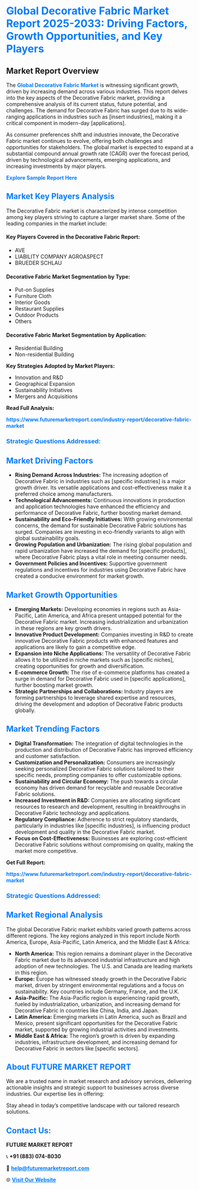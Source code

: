 <h1 style="color: #007BFF;">Global Decorative Fabric Market Report 2025-2033: Driving Factors, Growth Opportunities, and Key Players</h1>

<section id="overview">
<h2>Market Report Overview</h2>
<p>The <a href="https://www.futuremarketreport.com/industry-report/decorative-fabric-market" style="color: #007BFF; text-decoration: none;"><strong>Global Decorative Fabric Market</strong></a> is witnessing significant growth, driven by increasing demand across various industries. This report delves into the key aspects of the Decorative Fabric market, providing a comprehensive analysis of its current status, future potential, and challenges. The demand for Decorative Fabric has surged due to its wide-ranging applications in industries such as [insert industries], making it a critical component in modern-day [applications].</p>
<p>As consumer preferences shift and industries innovate, the Decorative Fabric market continues to evolve, offering both challenges and opportunities for stakeholders. The global market is expected to expand at a substantial compound annual growth rate (CAGR) over the forecast period, driven by technological advancements, emerging applications, and increasing investments by major players.</p>
</section>

<section id="overview">
<p><a href="https://www.futuremarketreport.com/request-sample/reportId=54521" style="color: #007BFF; text-decoration: none;"><strong>Explore Sample Report Here</strong></a></p>
</section>

<section id="key-players">
<h2 style="color: #007BFF;">Market Key Players Analysis</h2>
<p>The Decorative Fabric market is characterized by intense competition among key players striving to capture a larger market share. Some of the leading companies in the market include:</p>
<h4>Key Players Covered in the Decorative Fabric Report:</h4>
<ul><li>AVE</li><li>LIABILITY COMPANY AGROASPECT</li><li>BRUEDER SCHLAU</li></ul>
<h4>Decorative Fabric Market Segmentation by Type:</h4>
<ul><li>Put-on Supplies</li><li>Furniture Cloth</li><li>Interior Goods</li><li>Restaurant Supplies</li><li>Outdoor Products</li><li>Others</li></ul>

<h4>Decorative Fabric Market Segmentation by Application:</h4>
<ul><li>Residential Building</li><li>Non-residential Building</li></ul>
<p><strong>Key Strategies Adopted by Market Players:</strong></p>
<ul>
<li>Innovation and R&D</li>
<li>Geographical Expansion</li>
<li>Sustainability Initiatives</li>
<li>Mergers and Acquisitions</li>
</ul>
</section>

<section>
<p><strong>Read Full Analysis: </strong></p><a href="https://www.futuremarketreport.com/industry-report/decorative-fabric-market" style="color: #007BFF; text-decoration: none;"><strong>https://www.futuremarketreport.com/industry-report/decorative-fabric-market</strong></a>
<h3 style="color: #007BFF;">Strategic Questions Addressed:</h3>
</section>

<section id="driving-factors">
<h2 style="color: #007BFF;">Market Driving Factors</h2>
<ul>
<li><strong>Rising Demand Across Industries:</strong> The increasing adoption of Decorative Fabric in industries such as [specific industries] is a major growth driver. Its versatile applications and cost-effectiveness make it a preferred choice among manufacturers.</li>
<li><strong>Technological Advancements:</strong> Continuous innovations in production and application technologies have enhanced the efficiency and performance of Decorative Fabric, further boosting market demand.</li>
<li><strong>Sustainability and Eco-Friendly Initiatives:</strong> With growing environmental concerns, the demand for sustainable Decorative Fabric solutions has surged. Companies are investing in eco-friendly variants to align with global sustainability goals.</li>
<li><strong>Growing Population and Urbanization:</strong> The rising global population and rapid urbanization have increased the demand for [specific products], where Decorative Fabric plays a vital role in meeting consumer needs.</li>
<li><strong>Government Policies and Incentives:</strong> Supportive government regulations and incentives for industries using Decorative Fabric have created a conducive environment for market growth.</li>
</ul>
</section>

<section id="growth-opportunities">
<h2 style="color: #007BFF;">Market Growth Opportunities</h2>
<ul>
<li><strong>Emerging Markets:</strong> Developing economies in regions such as Asia-Pacific, Latin America, and Africa present untapped potential for the Decorative Fabric market. Increasing industrialization and urbanization in these regions are key growth drivers.</li>
<li><strong>Innovative Product Development:</strong> Companies investing in R&D to create innovative Decorative Fabric products with enhanced features and applications are likely to gain a competitive edge.</li>
<li><strong>Expansion into Niche Applications:</strong> The versatility of Decorative Fabric allows it to be utilized in niche markets such as [specific niches], creating opportunities for growth and diversification.</li>
<li><strong>E-commerce Growth:</strong> The rise of e-commerce platforms has created a surge in demand for Decorative Fabric used in [specific applications], further boosting market growth.</li>
<li><strong>Strategic Partnerships and Collaborations:</strong> Industry players are forming partnerships to leverage shared expertise and resources, driving the development and adoption of Decorative Fabric products globally.</li>
</ul>
</section>

<section id="trending-factors">
<h2 style="color: #007BFF;">Market Trending Factors</h2>
<ul>
<li><strong>Digital Transformation:</strong> The integration of digital technologies in the production and distribution of Decorative Fabric has improved efficiency and customer satisfaction.</li>
<li><strong>Customization and Personalization:</strong> Consumers are increasingly seeking personalized Decorative Fabric solutions tailored to their specific needs, prompting companies to offer customizable options.</li>
<li><strong>Sustainability and Circular Economy:</strong> The push towards a circular economy has driven demand for recyclable and reusable Decorative Fabric solutions.</li>
<li><strong>Increased Investment in R&D:</strong> Companies are allocating significant resources to research and development, resulting in breakthroughs in Decorative Fabric technology and applications.</li>
<li><strong>Regulatory Compliance:</strong> Adherence to strict regulatory standards, particularly in industries like [specific industries], is influencing product development and quality in the Decorative Fabric market.</li>
<li><strong>Focus on Cost-Effectiveness:</strong> Businesses are exploring cost-efficient Decorative Fabric solutions without compromising on quality, making the market more competitive.</li>
</ul>
</section>

<section>
<p><strong>Get Full Report: </strong></p><a href="https://www.futuremarketreport.com/industry-report/decorative-fabric-market" style="color: #007BFF; text-decoration: none;"><strong>https://www.futuremarketreport.com/industry-report/decorative-fabric-market</strong></a>
<h3 style="color: #007BFF;">Strategic Questions Addressed:</h3>
</section>


<section id="regional-analysis">
<h2 style="color: #007BFF;">Market Regional Analysis</h2>
<p>The global Decorative Fabric market exhibits varied growth patterns across different regions. The key regions analyzed in this report include North America, Europe, Asia-Pacific, Latin America, and the Middle East & Africa:</p>
<ul>
<li><strong>North America:</strong> This region remains a dominant player in the Decorative Fabric market due to its advanced industrial infrastructure and high adoption of new technologies. The U.S. and Canada are leading markets in this region.</li>
<li><strong>Europe:</strong> Europe has witnessed steady growth in the Decorative Fabric market, driven by stringent environmental regulations and a focus on sustainability. Key countries include Germany, France, and the U.K.</li>
<li><strong>Asia-Pacific:</strong> The Asia-Pacific region is experiencing rapid growth, fueled by industrialization, urbanization, and increasing demand for Decorative Fabric in countries like China, India, and Japan.</li>
<li><strong>Latin America:</strong> Emerging markets in Latin America, such as Brazil and Mexico, present significant opportunities for the Decorative Fabric market, supported by growing industrial activities and investments.</li>
<li><strong>Middle East & Africa:</strong> The region’s growth is driven by expanding industries, infrastructure development, and increasing demand for Decorative Fabric in sectors like [specific sectors].</li>
</ul>
</section>

<footer>
<h2 style="color: #007BFF;">About FUTURE MARKET REPORT</h2>
<p>We are a trusted name in market research and advisory services, delivering actionable insights and strategic support to businesses across diverse industries. Our expertise lies in offering:</p>

<p>Stay ahead in today’s competitive landscape with our tailored research solutions.</p>

<h2 style="color: #007BFF;">Contact Us:</h2>
<p><strong>FUTURE MARKET REPORT</strong></p>
<p>📞 <strong>+91 (883) 074-8030</strong></p>
<p>📧 <strong><a href="mailto:help@futuremarketreport.com" style="color: #007BFF;">help@futuremarketreport.com</a></strong></p>
<p>🌐 <strong><a href="https://www.futuremarketreport.com/" style="color: #007BFF;">Visit Our Website</a></strong></p>
</footer>